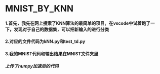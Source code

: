 # **MNIST_BY_KNN**
#### 1.首先，我先在网上搜索了KNN算法的最简单的项目，在vscode中试着跑了一下，发现对于自己的数据集，可以把新输入的进行分类
#### 2.对应的文件代码为kNN.py和test_td.py
#### 3.我的MNIST代码和输出结果在MNIST文件夹里
##### 上传了numpy加速后的代码

